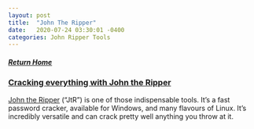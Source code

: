 ```yaml
---
layout: post
title:  "John The Ripper"
date:   2020-07-24 03:30:01 -0400
categories: John Ripper Tools
---
```

##### [Return Home](https://thegetch.github.io/penetration/testing/resources/2020/07/24/Home/)

### [Cracking everything with John the Ripper](https://bytesoverbombs.io/cracking-everything-with-john-the-ripper-d434f0f6dc1c)

[John the Ripper](http://www.openwall.com/john/) (“JtR”) is one of those indispensable tools. It’s a fast password cracker, available for Windows, and many flavours of Linux. It’s incredibly versatile and can crack pretty well anything you throw at it.
